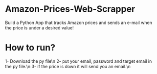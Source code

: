 # Amazon-Prices-Web-Scrapper
Build a Python App that tracks Amazon prices and sends an e-mail when the price is under a desired value!

# How to run?
1- Download the py file\n
2- put your email, password and target email in the py file.\n
3- if the price is down it will send you an email.\n
